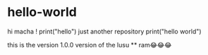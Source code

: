 # hello-world

hi macha !
print("hello")
just another repository
print("hello world")

this is the version 1.0.0 version of the lusu ** ram😂😂😂
